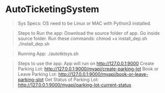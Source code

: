 # AutoTicketingSystem

> Sys Specs: OS need to be Linux or MAC with Python3 installed.

> Steps to Run the app:
  Download the source folder of app.
  Go inside source folder.
  Run these commands:
    chmod +x install_dep.sh
    ./install_dep.sh
  
  > Running App:
    ./autotktsys.sh
 
> Steps to use the app:
  App will run on http://127.0.0.1:9000
  > Create Parking Lot:
    http://127.0.0.1:9000/myapi/create-parking-lot
  > Book or Leave Parking Lot:
    http://127.0.0.1:9000/myapi/book-or-leave-parking-slot
  > Get Status of Parking Lot:
    http://127.0.0.1:9000/myapi/parking-lot-current-status
